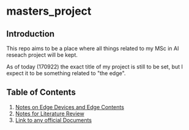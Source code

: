 # masters_project

## Introduction
This repo aims to be a place where all things related to my MSc in AI reseach project will be kept. 

As of today (170922) the exact title of my project is still to be set, but I expect it to be something related to "the edge".     

## Table of Contents
1. [Notes on Edge Devices and Edge Contents](Notes/edge_notes.md)
2. [Notes for Literature Review](Notes/Research%20Articles/)
3. [Link to any official Documents](Official%20Docs)
